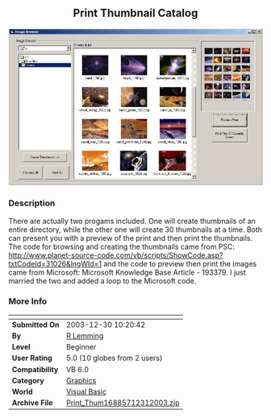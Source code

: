 ﻿<div align="center">

## Print Thumbnail Catalog

<img src="PIC2003123118012506.JPG">
</div>

### Description

There are actually two progams included. One will create thumbnails of an entire directory, while the other one will create 30 thumbnails at a time. Both can present you with a preview of the print and then print the thumbnails. The code for browsing and creating the thumbnails came from PSC: http://www.planet-source-code.com/vb/scripts/ShowCode.asp?txtCodeId=31026&lngWId=1 and the code to preview then print the images came from Microsoft: Microsoft Knowledge Base Article - 193379. I just married the two and added a loop to the Microsoft code.
 
### More Info
 


<span>             |<span>
---                |---
**Submitted On**   |2003-12-30 10:20:42
**By**             |[R Lemming](https://github.com/Planet-Source-Code/PSCIndex/blob/master/ByAuthor/r-lemming.md)
**Level**          |Beginner
**User Rating**    |5.0 (10 globes from 2 users)
**Compatibility**  |VB 6\.0
**Category**       |[Graphics](https://github.com/Planet-Source-Code/PSCIndex/blob/master/ByCategory/graphics__1-46.md)
**World**          |[Visual Basic](https://github.com/Planet-Source-Code/PSCIndex/blob/master/ByWorld/visual-basic.md)
**Archive File**   |[Print\_Thum16885712312003\.zip](https://github.com/Planet-Source-Code/r-lemming-print-thumbnail-catalog__1-50690/archive/master.zip)








